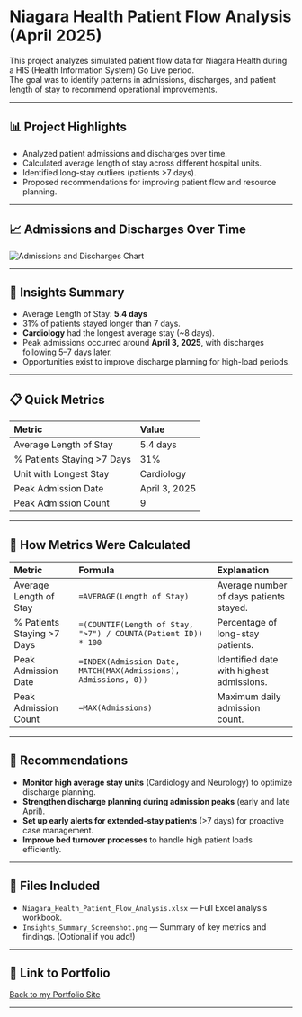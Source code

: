 # Niagara Health Patient Flow Analysis (April 2025)

This project analyzes simulated patient flow data for Niagara Health during a HIS (Health Information System) Go Live period.  
The goal was to identify patterns in admissions, discharges, and patient length of stay to recommend operational improvements.

---

## 📊 Project Highlights

- Analyzed patient admissions and discharges over time.
- Calculated average length of stay across different hospital units.
- Identified long-stay outliers (patients >7 days).
- Proposed recommendations for improving patient flow and resource planning.

---

## 📈 Admissions and Discharges Over Time

![Admissions and Discharges Chart](./niagara_health_patient_flow/niagara_health_patient_flow.png)

---

## 📑 Insights Summary

- Average Length of Stay: **5.4 days**
- 31% of patients stayed longer than 7 days.
- **Cardiology** had the longest average stay (~8 days).
- Peak admissions occurred around **April 3, 2025**, with discharges following 5–7 days later.
- Opportunities exist to improve discharge planning for high-load periods.

---

## 📋 Quick Metrics

| Metric | Value |
|:-------|:------|
| Average Length of Stay | 5.4 days |
| % Patients Staying >7 Days | 31% |
| Unit with Longest Stay | Cardiology |
| Peak Admission Date | April 3, 2025 |
| Peak Admission Count | 9 |

---

## 🧠 How Metrics Were Calculated

| Metric | Formula | Explanation |
|:-------|:--------|:------------|
| Average Length of Stay | `=AVERAGE(Length of Stay)` | Average number of days patients stayed. |
| % Patients Staying >7 Days | `=(COUNTIF(Length of Stay, ">7") / COUNTA(Patient ID)) * 100` | Percentage of long-stay patients. |
| Peak Admission Date | `=INDEX(Admission Date, MATCH(MAX(Admissions), Admissions, 0))` | Identified date with highest admissions. |
| Peak Admission Count | `=MAX(Admissions)` | Maximum daily admission count. |

---

## 📢 Recommendations

- **Monitor high average stay units** (Cardiology and Neurology) to optimize discharge planning.
- **Strengthen discharge planning during admission peaks** (early and late April).
- **Set up early alerts for extended-stay patients** (>7 days) for proactive case management.
- **Improve bed turnover processes** to handle high patient loads efficiently.

---

## 📂 Files Included

- `Niagara_Health_Patient_Flow_Analysis.xlsx` — Full Excel analysis workbook.
- `Insights_Summary_Screenshot.png` — Summary of key metrics and findings. (Optional if you add!)

---

## 🔗 Link to Portfolio

[Back to my Portfolio Site](https://seolheekim7.github.io)

---

